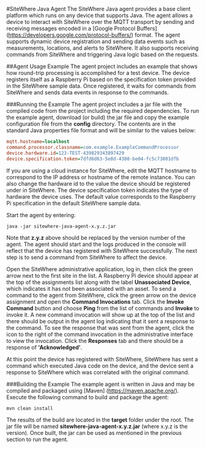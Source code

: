 #SiteWhere Java Agent
The SiteWhere Java agent provides a base client platform which runs on any 
device that supports Java. The agent allows a device to interact with
SiteWhere over the MQTT transport by sending and receiving messages encoded
in a [Google Protocol Buffers] (https://developers.google.com/protocol-buffers/) format. The agent supports dynamic 
device registration and sending data events such as measurements, locations,
and alerts to SiteWhere. It also supports receiving commands from SiteWhere
and triggering Java logic based on the requests.

##Agent Usage Example
The agent project includes an example that shows how round-trip processing
is accomplished for a test device. The device registers itself as a Raspberry Pi
based on the specification token provided in the SiteWhere sample data.
Once registered, it waits for commands from SiteWhere and sends data events
in response to the commands.

###Running the Example
The agent project includes a jar file with the compiled code from the project including
the required dependencies. To run the example agent, download (or build) the jar file
and copy the example configuration file from the **config** directory. The contents
are in the standard Java properties file format and will be similar to the values
below:

```INI
mqtt.hostname=localhost
command.processor.classname=com.example.ExampleCommandProcessor
device.hardware.id=123-TEST-439829343897429
device.specification.token=7dfd6d63-5e8d-4380-be04-fc5c73801dfb
```

If you are using a cloud instance for SiteWhere, edit the MQTT hostname to correspond to 
the IP address or hostname of the remote instance. You can also change the hardware id
to the value the device should be registered under in SiteWhere. The device specification
token indicates the type of hardware the device uses. The default value corresponds to
the Raspberry Pi specification in the default SiteWhere sample data.

Start the agent by entering:

    java -jar sitewhere-java-agent-x.y.z.jar
    
Note that **z.y.z** above should be replaced by the version number of the agent. The
agent should start and the logs produced in the console will reflect that the device
has registered with SiteWhere successfully. The next step is to send a command from
SiteWhere to affect the device.

Open the SiteWhere administrative application, log in, then click the green arrow
next to the first site in the list. A Raspberry Pi device should appear at the top 
of the assignments list along with the label **Unassociated Device**, which 
indicates it has not been associated with an asset. To send a command to the 
agent from SiteWhere, click the green arrow on the device assignment and open
the **Command Invocations** tab. Click the **Invoke Command** button and choose
**Ping** from the list of commands and **Invoke** to invoke it. A new command
invocation will show up at the top of the list and there should be output in the
agent log indicating that it sent a response to the command. To see the response
that was sent from the agent, click the icon to the right of the command invocation
in the administrative interface to view the invocation.	Click the **Responses**
tab and there should be a response of **'Acknowledged'**.

At this point the device has registered with SiteWhere, SiteWhere has sent a command
which executed Java code on the device, and the device sent a response to SiteWhere 
which was correlated with the original command.

###Building the Example
The example agent is written in Java and may be compiled and packaged using 
[Maven] (https://maven.apache.org/). Execute the following command to build and
package the agent:

    mvn clean install
    
The results of the build are located in the **target** folder under the root. The jar
file will be named **sitewhere-java-agent-x.y.z.jar** (where x.y.z is the version).
Once built, the jar can be used as mentioned in the previous section to run the agent.
